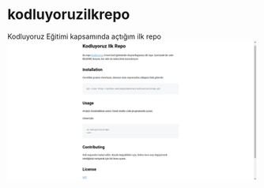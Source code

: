 # kodluyoruzilkrepo
Kodluyoruz Eğitimi kapsamında açtığım ilk repo
![markdown.png](https://raw.githubusercontent.com/Kodluyoruz/taskforce/main/git/odev1/figures/markdown.png)

